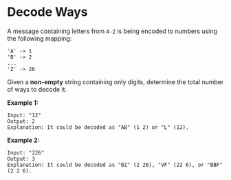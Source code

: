 # Decode Ways

A message containing letters from `A-Z` is being encoded to numbers using the following mapping:

```
'A' -> 1
'B' -> 2
...
'Z' -> 26
```

Given a __non-empty__ string containing only digits, determine the total number of ways to decode it.

__Example 1:__

```
Input: "12"
Output: 2
Explanation: It could be decoded as "AB" (1 2) or "L" (12).
```

__Example 2:__

```
Input: "226"
Output: 3
Explanation: It could be decoded as "BZ" (2 26), "VF" (22 6), or "BBF" (2 2 6).
```